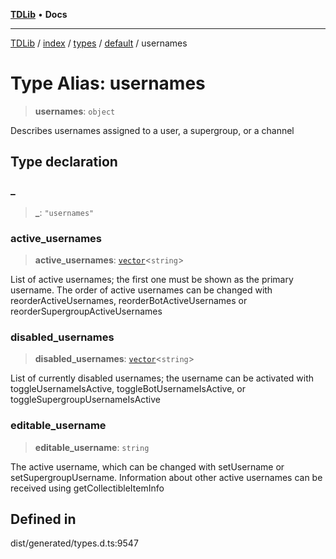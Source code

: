 [**TDLib**](../../../../../../README.md) • **Docs**

***

[TDLib](../../../../../../modules.md) / [index](../../../../../README.md) / [types](../../../README.md) / [default](../README.md) / usernames

# Type Alias: usernames

> **usernames**: `object`

Describes usernames assigned to a user, a supergroup, or a channel

## Type declaration

### \_

> **\_**: `"usernames"`

### active\_usernames

> **active\_usernames**: [`vector`](vector.md)\<`string`\>

List of active usernames; the first one must be shown as the primary username. The order of active usernames can be changed with reorderActiveUsernames, reorderBotActiveUsernames or reorderSupergroupActiveUsernames

### disabled\_usernames

> **disabled\_usernames**: [`vector`](vector.md)\<`string`\>

List of currently disabled usernames; the username can be activated with toggleUsernameIsActive, toggleBotUsernameIsActive, or toggleSupergroupUsernameIsActive

### editable\_username

> **editable\_username**: `string`

The active username, which can be changed with setUsername or setSupergroupUsername. Information about other active usernames can be received using getCollectibleItemInfo

## Defined in

dist/generated/types.d.ts:9547
